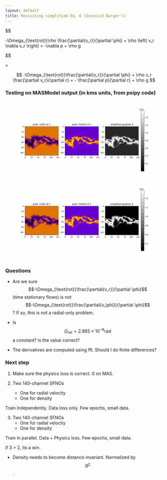 ```yaml
---
layout: default
title: Revisiting simplified Eq. 6 (Inviscid Burger's)
---
```


$$

   -\Omega_{\text{rot}}\rho \frac{\partial{v_r}}{\partial \phi} + \rho \left( v_r \nabla v_r \right) = -\nabla p + \rho g 

$$

=

$$
-\Omega_{\text{rot}}\frac{\partial{v_r}}{\partial \phi} + \rho  v_r \frac{\partial v_r}{\partial r} = -  \frac{\partial p}{\partial r} + \rho g
$$

### Testing on MASModel output (in kms units, from psipy code)


<img src="resources/week_30/correct/loss_time_derivative_equals_phi_derivative_no_r_scaling_global.gif">


<img src="resources/week_30/correct/loss_time_derivative_equals_phi_derivative_no_r_scaling_per_slice.gif">



### Questions

- Are we sure $$-\Omega_{\text{rot}}\frac{\partial{v_r}}{\partial \phi}$$ (time stationary flows) is not $$-\Omega_{\text{rot}}\frac{\partial{v_\phi}}{\partial \phi}$$? If so, this is not a radial-only problem.


- Is $$\Omega_{\text{rot}}=2.865\times10^{-6}\text{rad}$$ a constant? is the value correct?


- The derivatives are computed using fft. Should I do finite differences?



### Next step

1. Make sure the physics loss is correct. 0 on MAS.

2. Two 140-channel SFNOs
    - One for radial velocity
    - One for density

Train independently. Data loss only. Few epochs, small data.

3. Two 140-channel SFNOs
    - One for radial velocity
    - One for density

Train in parallel. Data + Physics loss. Few epochs, small data.

if 3 > 2, its a win.

- Density needs to become distance invariant. Normalized by $$R^2$$.